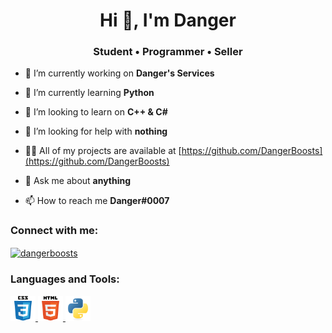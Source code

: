 <h1 align="center">Hi 👋, I'm Danger</h1>
<h3 align="center">Student • Programmer • Seller</h3>

- 🔭 I’m currently working on **Danger's Services**

- 🌱 I’m currently learning **Python**

- 👯 I’m looking to learn on **C++ & C#**

- 🤝 I’m looking for help with **nothing**

- 👨‍💻 All of my projects are available at [https://github.com/DangerBoosts](https://github.com/DangerBoosts)

- 💬 Ask me about **anything**

- 📫 How to reach me **Danger#0007**

<h3 align="left">Connect with me:</h3>
<p align="left">
<a href="https://discord.gg/dangerboosts" target="blank"><img align="center" src="https://raw.githubusercontent.com/rahuldkjain/github-profile-readme-generator/master/src/images/icons/Social/discord.svg" alt="dangerboosts" height="30" width="40" /></a>
</p>

<h3 align="left">Languages and Tools:</h3>
<p align="left"> <a href="https://www.w3schools.com/css/" target="_blank" rel="noreferrer"> <img src="https://raw.githubusercontent.com/devicons/devicon/master/icons/css3/css3-original-wordmark.svg" alt="css3" width="40" height="40"/> </a> <a href="https://www.w3.org/html/" target="_blank" rel="noreferrer"> <img src="https://raw.githubusercontent.com/devicons/devicon/master/icons/html5/html5-original-wordmark.svg" alt="html5" width="40" height="40"/> </a> <a href="https://www.python.org" target="_blank" rel="noreferrer"> <img src="https://raw.githubusercontent.com/devicons/devicon/master/icons/python/python-original.svg" alt="python" width="40" height="40"/> </a> </p>

